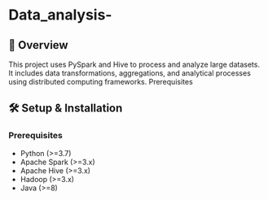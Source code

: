 # Data_analysis-

## 📌 Overview

This project uses PySpark and Hive to process and analyze large datasets. It includes data transformations, aggregations, and analytical processes using distributed computing frameworks.
Prerequisites

## 🛠️ Setup & Installation

### Prerequisites
- Python (>=3.7)
- Apache Spark (>=3.x)
- Apache Hive (>=3.x)
- Hadoop (>=3.x)
- Java (>=8)

